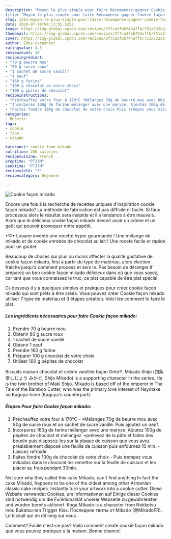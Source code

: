 ```yaml
---
description: "Moyen le plus simple pour faire Récompense-gagner Cookie façon mikado"
title: "Moyen le plus simple pour faire Récompense-gagner Cookie façon mikado"
slug: 1211-moyen-le-plus-simple-pour-faire-recompense-gagner-cookie-facon-mikado
date: 2020-07-10T04:13:55.525Z
image: https://img-global.cpcdn.com/recipes/2f7ca3fbb744affb/751x532cq70/cookie-facon-mikado-photo-principale-de-la-recette.jpg
thumbnail: https://img-global.cpcdn.com/recipes/2f7ca3fbb744affb/751x532cq70/cookie-facon-mikado-photo-principale-de-la-recette.jpg
cover: https://img-global.cpcdn.com/recipes/2f7ca3fbb744affb/751x532cq70/cookie-facon-mikado-photo-principale-de-la-recette.jpg
author: Edna Carpenter
ratingvalue: 4.5
reviewcount: 10
recipeingredient:
- "70 g beurre mou"
- "80 g sucre roux"
- "1 sachet de sucre vanill"
- "1 oeuf"
- "160 g farine"
- "100 g chocolat de votre choix"
- "100 g ppites de chocolat"
recipeinstructions:
- "Préchauffez votre four à 170°C •Mélangez 70g de beurre mou avec 80g de sucre roux et un sachet de sucre vanillé. Puis ajoutez un oeuf."
- "Incorporez 160g de farine mélanger avec une maryse. Ajoutez 100g de pépites de chocolat et mélangez. •prélevez de la pâte et faites des boudin puis disposez-les sur la plaque de cuisson que vous avez préalablement disposé une feuille de cuisson puis enfournez 10 min. Laissez refroidir."
- "Faites fondre 100g de chocolat de votre choix Puis trempez vous mikados dans le chocolat les remettre sur la feuille de cuisson et les placer au frais pendant 30min."
categories:
- Recette
tags:
- cookie
- faon
- mikado

katakunci: cookie faon mikado 
nutrition: 256 calories
recipecuisine: French
preptime: "PT33M"
cooktime: "PT37M"
recipeyield: "3"
recipecategory: Déjeuner

---
```



![Cookie façon mikado](https://img-global.cpcdn.com/recipes/2f7ca3fbb744affb/751x532cq70/cookie-facon-mikado-photo-principale-de-la-recette.jpg)

Encore une fois à la recherche de recettes uniques d'inspiration cookie façon mikado? La méthode de fabrication est pas difficile ni facile. Si faux processus alors le résultat sera insipide et il a tendance à être mauvais. Alors que le délicieux cookie façon mikado devrait avoir un arôme et un goût qui pouvoir provoquer notre appétit.

•♡• Louane invente une recette hyper gourmande ! Une mélange de mikado et de cookie enrobés de chocolat au lait ! Une recete facile et rapide pour un gouter.

Beaucoup de choses qui plus ou moins affecter la qualité gustative de cookie façon mikado, first à partir du type de matériau, alors élection fraîche jusqu'à comment process et sers le. Pas besoin de déranger if préparez un bon cookie façon mikado délicieux dans où que vous soyez, car tant que vous connaissez le truc, ce plat capable de être plat spécial.


Ci-dessous il y a quelques simples et pratiques pour créer cookie façon mikado qui sont prêts à être créés. Vous pouvez créer Cookie façon mikado utiliser 7 type de matériau et 3 étapes création. Voici les comment to faire le plat.

<!--inarticleads1-->

##### Les ingrédients nécessaires pour faire Cookie façon mikado:

1. Prendre 70 g beurre mou
1. Obtenir 80 g sucre roux
1.  1 sachet de sucre vanillé
1. Obtenir 1 oeuf
1. Prendre 160 g farine
1. Préparer 100 g chocolat de votre choix
1. Utiliser 100 g pépites de chocolat


Biscuits maison chocolat et crème vanillée façon Oréo®. Mikado Shijo (四条 帝しじょう みかど, Shijo Mikado) is a supporting character in the series. He is the twin brother of Maki Shijo. Mikado is based off of the emperor in The Tale of the Bamboo Cutter, who was the primary love interest of Nayotake no Kaguya-hime (Kaguya&#39;s counterpart). 

<!--inarticleads2-->

##### Étapes Pour faire Cookie façon mikado:

1. Préchauffez votre four à 170°C - •Mélangez 70g de beurre mou avec 80g de sucre roux et un sachet de sucre vanillé. Puis ajoutez un oeuf.
1. Incorporez 160g de farine mélanger avec une maryse. Ajoutez 100g de pépites de chocolat et mélangez. •prélevez de la pâte et faites des boudin puis disposez-les sur la plaque de cuisson que vous avez préalablement disposé une feuille de cuisson puis enfournez 10 min. - Laissez refroidir.
1. Faites fondre 100g de chocolat de votre choix - Puis trempez vous mikados dans le chocolat les remettre sur la feuille de cuisson et les placer au frais pendant 30min.


Not sure why they called this cake Mikado, can&#39;t find anything In fact the cake Mikado, happens to be one of the oldest among other Armenian classic cake recipes. Instantly turn your artwork into a cookie cutter. Diese Website verwendet Cookies, um Informationen auf Einige dieser Cookies sind notwendig um die Funktionalität unserer Webseite zu gewährleisten und wurden bereits aktiviert. Koga Mikado is a character from Nekketsu Inou Bukatsu-tan Trigger Kiss. Последние твиты от Mikado (@MikadoFR). Le biscuit qui en dit long sur vous. 


Comment? Facile n'est-ce pas? Voilà comment create cookie façon mikado que vous pouvez pratiquer à la maison. Bonne chance!

